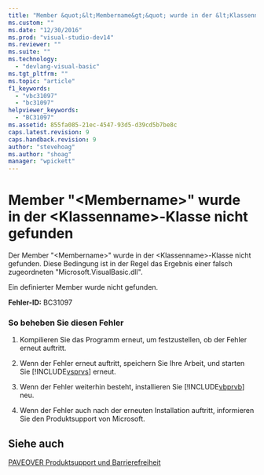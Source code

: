 ```yaml
---
title: "Member &quot;&lt;Membername&gt;&quot; wurde in der &lt;Klassenname&gt;-Klasse nicht gefunden | Microsoft Docs"
ms.custom: ""
ms.date: "12/30/2016"
ms.prod: "visual-studio-dev14"
ms.reviewer: ""
ms.suite: ""
ms.technology: 
  - "devlang-visual-basic"
ms.tgt_pltfrm: ""
ms.topic: "article"
f1_keywords: 
  - "vbc31097"
  - "bc31097"
helpviewer_keywords: 
  - "BC31097"
ms.assetid: 855fa085-21ec-4547-93d5-d39cd5b7be8c
caps.latest.revision: 9
caps.handback.revision: 9
author: "stevehoag"
ms.author: "shoag"
manager: "wpickett"
---
```

# Member &quot;&lt;Membername&gt;&quot; wurde in der &lt;Klassenname&gt;-Klasse nicht gefunden
Der Member "\<Membername\>" wurde in der \<Klassenname\>\-Klasse nicht gefunden. Diese Bedingung ist in der Regel das Ergebnis einer falsch zugeordneten "Microsoft.VisualBasic.dll".  
  
 Ein definierter Member wurde nicht gefunden.  
  
 **Fehler\-ID:** BC31097  
  
### So beheben Sie diesen Fehler  
  
1.  Kompilieren Sie das Programm erneut, um festzustellen, ob der Fehler erneut auftritt.  
  
2.  Wenn der Fehler erneut auftritt, speichern Sie Ihre Arbeit, und starten Sie [!INCLUDE[vsprvs](../../csharp/includes/vsprvs-md.md)] erneut.  
  
3.  Wenn der Fehler weiterhin besteht, installieren Sie [!INCLUDE[vbprvb](../../csharp/programming-guide/concepts/linq/includes/vbprvb-md.md)] neu.  
  
4.  Wenn der Fehler auch nach der erneuten Installation auftritt, informieren Sie den Produktsupport von Microsoft.  
  
## Siehe auch  
 [PAVEOVER Produktsupport und Barrierefreiheit](http://msdn.microsoft.com/de-de/14e1d293-7b6d-40a6-bf3e-a92f8ee6c88c)